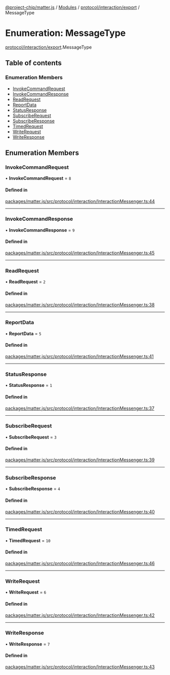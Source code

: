 [@project-chip/matter.js](../README.md) / [Modules](../modules.md) / [protocol/interaction/export](../modules/protocol_interaction_export.md) / MessageType

# Enumeration: MessageType

[protocol/interaction/export](../modules/protocol_interaction_export.md).MessageType

## Table of contents

### Enumeration Members

- [InvokeCommandRequest](protocol_interaction_export.MessageType.md#invokecommandrequest)
- [InvokeCommandResponse](protocol_interaction_export.MessageType.md#invokecommandresponse)
- [ReadRequest](protocol_interaction_export.MessageType.md#readrequest)
- [ReportData](protocol_interaction_export.MessageType.md#reportdata)
- [StatusResponse](protocol_interaction_export.MessageType.md#statusresponse)
- [SubscribeRequest](protocol_interaction_export.MessageType.md#subscriberequest)
- [SubscribeResponse](protocol_interaction_export.MessageType.md#subscriberesponse)
- [TimedRequest](protocol_interaction_export.MessageType.md#timedrequest)
- [WriteRequest](protocol_interaction_export.MessageType.md#writerequest)
- [WriteResponse](protocol_interaction_export.MessageType.md#writeresponse)

## Enumeration Members

### InvokeCommandRequest

• **InvokeCommandRequest** = ``8``

#### Defined in

[packages/matter.js/src/protocol/interaction/InteractionMessenger.ts:44](https://github.com/project-chip/matter.js/blob/16d5b0d/packages/matter.js/src/protocol/interaction/InteractionMessenger.ts#L44)

___

### InvokeCommandResponse

• **InvokeCommandResponse** = ``9``

#### Defined in

[packages/matter.js/src/protocol/interaction/InteractionMessenger.ts:45](https://github.com/project-chip/matter.js/blob/16d5b0d/packages/matter.js/src/protocol/interaction/InteractionMessenger.ts#L45)

___

### ReadRequest

• **ReadRequest** = ``2``

#### Defined in

[packages/matter.js/src/protocol/interaction/InteractionMessenger.ts:38](https://github.com/project-chip/matter.js/blob/16d5b0d/packages/matter.js/src/protocol/interaction/InteractionMessenger.ts#L38)

___

### ReportData

• **ReportData** = ``5``

#### Defined in

[packages/matter.js/src/protocol/interaction/InteractionMessenger.ts:41](https://github.com/project-chip/matter.js/blob/16d5b0d/packages/matter.js/src/protocol/interaction/InteractionMessenger.ts#L41)

___

### StatusResponse

• **StatusResponse** = ``1``

#### Defined in

[packages/matter.js/src/protocol/interaction/InteractionMessenger.ts:37](https://github.com/project-chip/matter.js/blob/16d5b0d/packages/matter.js/src/protocol/interaction/InteractionMessenger.ts#L37)

___

### SubscribeRequest

• **SubscribeRequest** = ``3``

#### Defined in

[packages/matter.js/src/protocol/interaction/InteractionMessenger.ts:39](https://github.com/project-chip/matter.js/blob/16d5b0d/packages/matter.js/src/protocol/interaction/InteractionMessenger.ts#L39)

___

### SubscribeResponse

• **SubscribeResponse** = ``4``

#### Defined in

[packages/matter.js/src/protocol/interaction/InteractionMessenger.ts:40](https://github.com/project-chip/matter.js/blob/16d5b0d/packages/matter.js/src/protocol/interaction/InteractionMessenger.ts#L40)

___

### TimedRequest

• **TimedRequest** = ``10``

#### Defined in

[packages/matter.js/src/protocol/interaction/InteractionMessenger.ts:46](https://github.com/project-chip/matter.js/blob/16d5b0d/packages/matter.js/src/protocol/interaction/InteractionMessenger.ts#L46)

___

### WriteRequest

• **WriteRequest** = ``6``

#### Defined in

[packages/matter.js/src/protocol/interaction/InteractionMessenger.ts:42](https://github.com/project-chip/matter.js/blob/16d5b0d/packages/matter.js/src/protocol/interaction/InteractionMessenger.ts#L42)

___

### WriteResponse

• **WriteResponse** = ``7``

#### Defined in

[packages/matter.js/src/protocol/interaction/InteractionMessenger.ts:43](https://github.com/project-chip/matter.js/blob/16d5b0d/packages/matter.js/src/protocol/interaction/InteractionMessenger.ts#L43)
